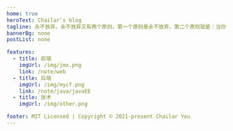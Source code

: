 ```yaml
---
home: true
heroText: Chailar's blog
tagline: 永不放弃，永不放弃又有两个原则，第一个原则是永不放弃，第二个原则就是：当你想放弃时回头看第一个原则。
bannerBg: none
postList: none

features:
  - title: 前端
    imgUrl: /img/jmx.png
    link: /note/web
  - title: 后端
    imgUrl: /img/mycf.png
    link: /note/java/javaEE
  - title: 技术
    imgUrl: /img/other.png

footer: MIT Licensed | Copyright © 2021-present Chailar You
---
```


